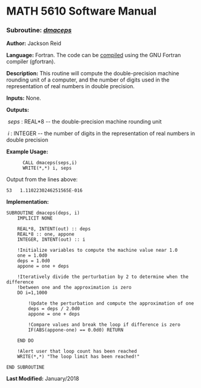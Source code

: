 # MATH 5610 Software Manual

### Subroutine: [_dmaceps_](../dmaceps.f90)

**Author:** Jackson Reid

**Language:** Fortran. The code can be [compiled](compilation.md) using the GNU Fortran compiler (gfortran).

**Description:** This routine will compute the double-precision machine rounding unit of a computer, and the number of digits used in the representation of real numbers in double precision.

**Inputs:** None.

**Outputs:** 

​	_seps_ : REAL*8 -- the double-precision machine rounding unit

​	_i_ : INTEGER -- the number of digits in the representation of real numbers in double precision

**Example Usage:** 

```
      CALL dmaceps(seps,i)
      WRITE(*,*) i, seps
```
Output from the lines above:
```
53   1.1102230246251565E-016
```
**Implementation:**

```
SUBROUTINE dmaceps(deps, i)
    IMPLICIT NONE

    REAL*8, INTENT(out) :: deps
    REAL*8 :: one, appone
    INTEGER, INTENT(out) :: i

    !Initialize variables to compute the machine value near 1.0
    one = 1.0d0
    deps = 1.0d0
    appone = one + deps

    !Iteratively divide the perturbation by 2 to determine when the difference
    !between one and the approximation is zero
    DO i=1,1000

        !Update the perturbation and compute the approximation of one
        deps = deps / 2.0d0
        appone = one + deps

        !Compare values and break the loop if difference is zero
        IF(ABS(appone-one) == 0.0d0) RETURN

    END DO

    !Alert user that loop count has been reached
    WRITE(*,*) "The loop limit has been reached!"

END SUBROUTINE
```

**Last Modified:** January/2018